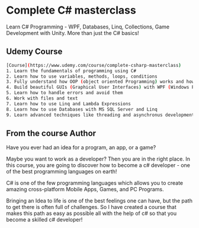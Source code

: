# Complete C# masterclass
Learn C# Programming - WPF, Databases, Linq, Collections, Game Development with Unity. More than just the C# basics!

## Udemy Course
```bash
[Course](https://www.udemy.com/course/complete-csharp-masterclass)
1. Learn the fundamentals of programming using C#
2. Learn how to use variables, methods, loops, conditions
3. Fully understand how OOP (object oriented Programming) works and how to use it.
4. Build beautiful GUIs (Graphical User Interfaces) with WPF (Windows Presentation Foundation)
5. Learn how to handle errors and avoid them
6. Work with files and text
7. Learn how to use Linq and Lambda Expressions
8. Learn how to use Databases with MS SQL Server and Linq
9. Learn advanced techniques like threading and asynchronus development
```

## From the course Author
Have you ever had an idea for a program, an app, or a game?

Maybe you want to work as a developer? Then you are in the right place. In this course, you are going to discover how to become a c# developer - one of the best programming languages on earth!

C# is one of the few programming languages which allows you to create amazing cross-platform Mobile Apps, Games, and PC Programs. 

Bringing an Idea to life is one of the best feelings one can have, but the path to get there is often full of challenges. So I have created a course that makes this path as easy as possible all with the help of c# so that you become a skilled c# developer!
